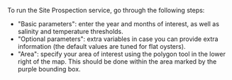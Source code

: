 To run the Site Prospection service, go through the following steps:

* "Basic parameters": enter the year and months of interest, as well as salinity and temperature thresholds.
* "Optional parameters": extra variables in case you can provide extra information (the default values are tuned for flat oysters).
* "Area": specify your area of interest using the polygon tool in the lower right of the map. This should be done within the area marked by the purple bounding box.
